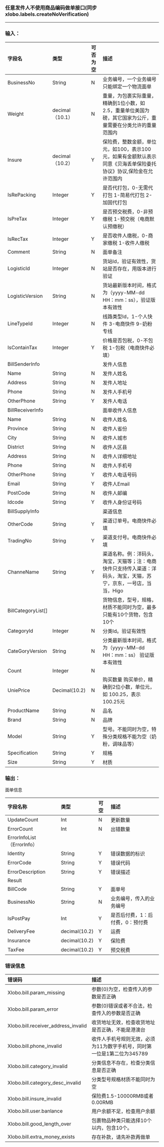 ### 任意发件人不使用商品编码做单接口\(同步xlobo.labels.createNoVerification\)

---

### 输入：

| 字段名 | 类型 | 可否为空 | 描述 |
| :--- | :--- | :--- | :--- |
| BusinessNo | String | N | 业务编号，一个业务编号只能绑定一个物流面单 |
| Weight | decimal（10.1） | N | 重量，为包裹实际重量，精确到1位小数，如2.5，重量单位美国为磅，其它国家为公斤，重量需要在分类允许的重量范围内 |
| Insure | decimal（10.2） | Y | 保险费，整数金额，单位元，如100，表示100元，如果有金额默认表示同意《贝海丢单保险委托协议》协议,保险金在允许范围内 |
| IsRePacking | Integer | Y | 是否代打包，0-无需代打包 1-简易代打包 2-加固代打包 |
| IsPreTax | Integer | Y | 是否预交税费，0-非预缴税 1-预交税（电商默认预缴税） |
| IsRecTax | Integer | Y | 是否收件人缴税，0-商家缴税 1-收件人缴税 |
| Comment | String | N | 面单备注 |
| LogisticId | Integer | N | 货站Id，验证有效性，货站是否存在，用版本进行验证 |
| LogisticVersion | String | N | 货站最新版本时间，格式为（yyyy-MM-dd HH：mm：ss），验证版本有效性 |
| LineTypeId | Integer | N | 线路类型Id，1-个人快件 3-电商快件 9-奶粉专线 |
| IsContainTax | Integer | Y | 价格是否包税，0-不包税 1-包税（电商快件必填） |
| BillSenderInfo |  |  | 发件人信息 |
| Name | String | N | 发件人姓名 |
| Address | String | N | 发件人地址 |
| Phone | String | N | 发件人手机号 |
| OtherPhone | String | Y | 发件人电话 |
| BillReceiverInfo |  |  | 面单收件人信息 |
| Name | String | N | 收件人姓名 |
| Province | String | N | 收件人省份 |
| City | String | N | 收件人城市 |
| District | String | N | 收件人区县 |
| Address | String | N | 收件人详细地址 |
| Phone | String | N | 收件人手机号 |
| OtherPhone | String | Y | 收件人电话号码 |
| Email | String | Y | 收件人Email |
| PostCode | String | N | 收件人邮编 |
| Idcode | String | Y | 收件人身份证号码 |
| BillSupplyInfo |  |  | 渠道信息 |
| OtherCode | String | Y | 渠道订单号。电商快件必填 |
| TradingNo | String | Y | 渠道支付号。电商快件必填 |
| ChanneName | String | Y | 渠道名称。例：洋码头，淘宝，天猫等；注：电商快件只支持传入渠道：洋码头，淘宝，天猫，苏宁，京东，一号店，当当，Higo |
| BillCategoryList\[\] |  |  | 货物信息，型号，规格，材质不能同时为空，最多只能有10个货物，包含10个 |
| Categoryld | Integer | N | 分类Id。验证有效性 |
| CateGoryVersion | String | N | 分类最新版本时间，格式为（yyyy-MM-dd HH：mm：ss） 验证版本有效性 |
| Count | Integer | N |  |
| UniePrice | Decimal\(10.2\) | N | 购买数量 购买单价，精确到2位小数，单位元，如 100.25，表示100.25元 |
| ProductName | String | N | 品名 |
| Brand | String | N | 品牌 |
| Model | String | Y | 型号。不能同时为空，特殊分类规格不能为空（奶粉，调味品等） |
| Specification | String | Y | 规格 |
| Size | String | Y | 材质 |

### 输出：

面单信息

| 字段名称 | 类型 | 可空 | 描述 |
| :--- | :--- | :--- | :--- |
| UpdateCount | Int | N | 更新数量 |
| ErrorCount | Int | N | 出错数量 |
| ErrorInfoList（ErrorInfo） |  |  |  |
| Identity | String | Y | 错误数据的标识 |
| ErrorCode | String | Y | 错误代码 |
| ErrorDescription | String | Y | 错误描述 |
| Result |  |  |  |
| BillCode | String | Y | 面单号 |
| BusinessNo | String | N | 业务编号，传入的业务编号 |
| IsPostPay | Int | Y | 是否后付费，1：后付费，0：预付费 |
| DeliveryFee | decimal\(10.2\) | Y | 运费 |
| Insurance | decimal\(10.2\) | Y | 保险费 |
| TaxFee | decimal\(10.2\) | Y | 预交税费 |

### 错误信息

| 错误码 | 描述 |
| :--- | :--- |
| Xlobo.bill.param\_missing | 参数{0}为空，检查传入的参数是否正确 |
| Xlobo.bill.param\_error | 参数{0}错误或者不合法，检查传入的参数是否正确 |
| Xlobo.bill.receiver\_address\_invalid | 收货地址无效，检查收货地址是否正确，不能是港澳台 |
| Xlobo.bill.phone\_invalid | 收件人手机号规则无效，必须为11为数字手机号，同时第一位是1第二位为345789 |
| Xlobo.bill.category\_invalid | 分类信息不存在，检查分类信息是否正确 |
| Xlobo.bill.category\_desc\_invalid | 分类型号规格材质不能同时为空 |
| Xlobo.bill.insure\_invalid | 保险费1.5-10000RMB或者0.00RMB |
| Xlobo.bill.user.banlance | 用户余额不足，检查用户余额 |
| Xlobo.bill.good\_length\_over | 包裹物品种类只能选择10个以内，包含10个。 |
| Xlobo.bill.extra\_money\_exists | 存在补款，请先补款再做单 |



